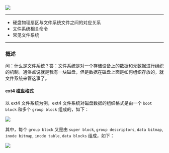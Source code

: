 ![](https://raw.githubusercontent.com/hsxhr-10/picture/master/FS%20Layer.png)

---

- 硬盘物理扇区与文件系统文件之间的对应关系
- 文件系统相关命令
- 常见文件系统

---

### 概述

问：什么是文件系统？答：文件系统是对一个存储设备上的数据和元数据进行组织的机制。通俗点说就是我有一块磁盘，但是数据在磁盘上面是如何组织存放的，就文件系统来管这事了。

#### ext4 磁盘格式

以 ext4 文件系统为例，ext4 文件系统对磁盘数据的组织格式是由一个 `boot block` 和多个 `group block` 组成的，如下：

![](https://raw.githubusercontent.com/hsxhr-10/picture/master/ext4-磁盘格式1.png)

其中，每个 `group block` 又是由 `super block`, `group descriptors`, `data bitmap`, `inode bitmap`, `inode table`, `data blocks` 组成，如下：

![](https://raw.githubusercontent.com/hsxhr-10/picture/master/ext4-磁盘格式2.png)

